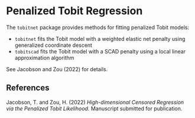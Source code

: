 # Penalized Tobit Regression

The `tobitnet` package provides methods for fitting penalized Tobit models: 

- `tobitnet` fits the Tobit model with a weighted elastic net penalty using generalized coordinate descent
- `tobitscad` fits the Tobit model with a SCAD penalty using a local linear approximation algorithm 

See Jacobson and Zou (2022) for details.

## References

Jacobson, T. and Zou, H. (2022) *High-dimensional Censored Regression via the Penalized Tobit Likelihood.* Manuscript submitted for publication.
